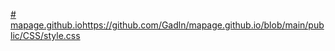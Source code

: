 [# mapage.github.io](https://github.com/Gadln/mapage.github.io/blob/main/public/CSS/style.css)https://github.com/Gadln/mapage.github.io/blob/main/public/CSS/style.css
